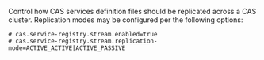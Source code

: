 Control how CAS services definition files should be replicated across a CAS cluster.
Replication modes may be configured per the following options:

```properties
# cas.service-registry.stream.enabled=true
# cas.service-registry.stream.replication-mode=ACTIVE_ACTIVE|ACTIVE_PASSIVE
```
